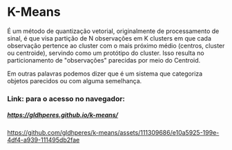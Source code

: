 # K-Means

É um método de quantização vetorial, originalmente de processamento de sinal, é que visa partição de N observações em K clusters em que cada observação pertence ao cluster com o mais próximo médio (centros, cluster ou centroide), servindo como um protótipo do cluster. Isso resulta no particionamento de "observações" parecidas por meio do Centroid.

Em outras palavras podemos dizer que é um sistema que categoriza objetos parecidos ou com alguma semelhança.

### Link: para o acesso no navegador:
##### https://gldhperes.github.io/k-means/

https://github.com/gldhperes/k-means/assets/111309686/e10a5925-199e-4df4-a939-111495db2fae

